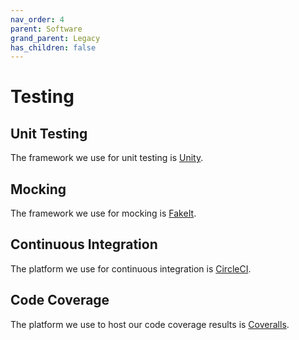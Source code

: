 ```yaml
---
nav_order: 4
parent: Software
grand_parent: Legacy
has_children: false
---
```


# Testing

## Unit Testing

The framework we use for unit testing is [Unity](https://github.com/ThrowTheSwitch/Unity).

## Mocking

The framework we use for mocking is [FakeIt](https://github.com/eranpeer/FakeIt).

## Continuous Integration

The platform we use for continuous integration is [CircleCI](https://circleci.com/).

## Code Coverage

The platform we use to host our code coverage results is [Coveralls](https://coveralls.io/).
